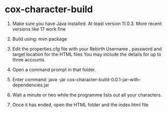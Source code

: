 # cox-character-build
1. Make sure you have Java installed. At least version 11.0.3. More recent versions like 17 work fine

2. Build using: mvn package

3. Edit the properties.cfg file with your Rebirth Username , password and target location for the HTML files
   You may include the details for up to three accounts.

4. Open a command prompt in that folder.

5. Enter command: java -jar cox-character-build-0.0.1-jar-with-dependencies.jar

6. Wait a minute or two while the programme lists out all your characters.

7. Once it has ended, open the HTML folder and the index.html file

